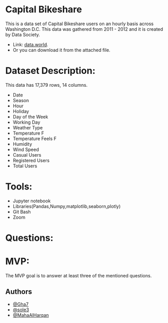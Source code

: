 
# Capital Bikeshare
This is a data set of Capital Bikeshare users on an hourly basis across Washington D.C.
This data was gathered from 2011 - 2012 and it is created by 
Data Society.

- Link: [data.world](https://data.world/data-society/capital-bikeshare-2011-2012).
- Or you can download it from the attached file.

# Dataset Description:
This data has 17,379 rows, 14 columns.

- Date
- Season
- Hour
- Holiday
- Day of the Week
- Working Day
- Weather Type
- Temperature F
- Temperature Feels F
- Humidity
- Wind Speed
- Casual Users
- Registered Users
- Total Users

# Tools:
- Jupyter notebook
- Libraries(Pandas,Numpy,matplotlib,seaborn,plotly)
- Git Bash
- Zoom

# Questions:



# MVP:
The MVP goal is to answer at least three of the mentioned questions.

## Authors

- [@Gha7](https://github.com/Gha7)
- [@sole3](https://github.com/sole3)
- [@MahaAlHarqan](https://github.com/MahaAlHarqan)




